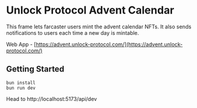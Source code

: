 # Unlock Protocol Advent Calendar

This frame lets farcaster users mint the advent calendar NFTs. It also sends notifications to users each time a new day is mintable.

Web App - [https://advent.unlock-protocol.com/](https://advent.unlock-protocol.com/)

## Getting Started

```
bun install
bun run dev
```

Head to http://localhost:5173/api/dev
